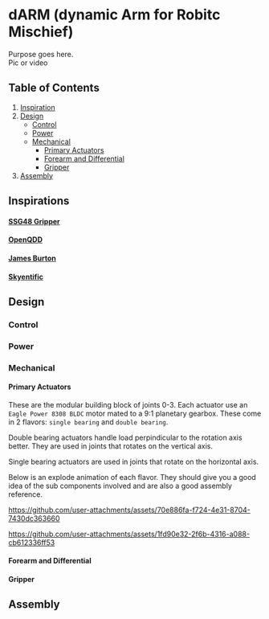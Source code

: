 # dARM (dynamic Arm for Robitc Mischief)

Purpose goes here.  
Pic or video

## Table of Contents
1. [Inspiration](#inspiration)
2. [Design](#design)
    - [Control](#control)
    - [Power](#power)
    - [Mechanical](#mechanical)
        - [Primary Actuators](#primary-actuators)
        - [Forearm and Differential](#forearm-and-differential)
        - [Gripper](#gripper)
3. [Assembly](#assembly)

## Inspirations

#### [SSG48 Gripper](https://source-robotics.github.io/SSG48-gripper-docs/page1_about_the_gripper)
#### [OpenQDD](https://www.aaedmusa.com/projects/openqdd)
#### [James Burton](https://www.youtube.com/@jamesbruton)
#### [Skyentific](https://www.youtube.com/@Skyentific)

## Design

### Control

### Power

### Mechanical

#### Primary Actuators
These are the modular building block of joints 0-3. Each actuator use an `Eagle Power 8308 BLDC` motor mated to a 9:1 planetary gearbox. These come in 2 flavors: `single bearing` and `double bearing`.  

Double bearing actuators handle load perpindicular to the rotation axis better. They are used in joints that rotates on the vertical axis. 

Single bearing actuators are used in joints that rotate on the horizontal axis.

Below is an explode animation of each flavor.  They should give you a good idea of the sub components involved and are also a good assembly reference.

https://github.com/user-attachments/assets/70e886fa-f724-4e31-8704-7430dc363660

https://github.com/user-attachments/assets/1fd90e32-2f6b-4316-a088-cb612336ff53


#### Forearm and Differential

#### Gripper

## Assembly